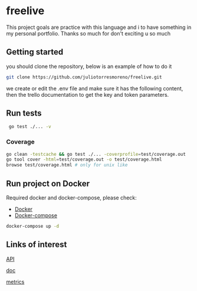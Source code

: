 # freelive

This project goals are practice with this language and i to have something in my personal portfolio.
Thanks so much for don't exciting u so much

## Getting started

you should clone the repository, below is an example of how to do it

```bash
git clone https://github.com/juliotorresmoreno/freelive.git
```

we create or edit the .env file and make sure it has the following content, then the trello documentation to get the key and token parameters.

## Run tests

```bash
 go test ./... -v
```

### Coverage

```bash
go clean -testcache && go test ./... -coverprofile=test/coverage.out
go tool cover -html=test/coverage.out -o test/coverage.html
browse test/coverage.html # only for unix like
```

## Run project on Docker

Required docker and docker-compose, please check:

- [Docker](https://docs.docker.com/get-docker/)
- [Docker-compose](https://docs.docker.com/compose/install/)

```bash
docker-compose up -d
```

## Links of interest

[API](http://localhost:3000)

[doc](http://localhost:3000/api/v1/docs)

[metrics](http://localhost:3000/metrics)
